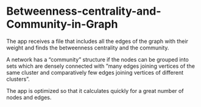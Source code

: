 # Betweenness-centrality-and-Community-in-Graph
The app receives a file that includes all the edges of the graph with their weight and finds the betweenness centrality and the community.

A network has a “community” structure if the nodes can be grouped into sets which are densely
connected with ”many edges joining vertices of the same cluster and comparatively few edges
joining vertices of different clusters”.

The app is optimized so that it calculates quickly for a great number of nodes and edges.

